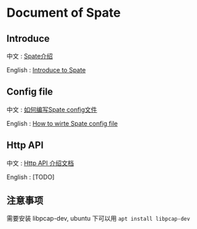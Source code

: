 # Document of Spate

## Introduce

中文 : [Spate介绍](doc/chn/introduce.md)

English : [Introduce to Spate](doc/eng/introduce.md)

## Config file

中文 : [如何编写Spate config文件](doc/chn/use_config.md)

English : [How to wirte Spate config file](/doc/eng/use_config.md)

## Http API

中文 : [Http API 介绍文档](doc/chn/http_api.md)

English : [TODO]

## 注意事项
需要安装 libpcap-dev, ubuntu 下可以用 `apt install libpcap-dev`

